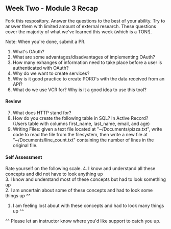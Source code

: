 ## Week Two - Module 3 Recap

Fork this respository. Answer the questions to the best of your ability. Try to answer them with limited amount of external research. These questions cover the majority of what we've learned this week (which is a TON!). 

Note: When you're done, submit a PR. 

1. What's OAuth?
2. What are some advantages/disadvantages of implementing OAuth?
3. How many exhanges of information need to take place before a user is authenticated with OAuth?
4. Why do we want to create services?
5. Why is it good practice to create PORO's with the data received from an API?
6. What do we use VCR for? Why is it a good idea to use this tool?  

#### Review  

7. What does HTTP stand for?  
8. How do you create the following table in SQL? In Active Record?   
   (Users table with columns first_name, last_name, email, and age)   
9. Writing Files: given a text file located at "~/Documents/pizza.txt", write code to read the file from the filesystem, then    write a new file at "~/Documents/line_count.txt" containing the number of lines in the original file.  

#### Self Assessment  
Rate yourself on the following scale.
4. I know and understand all these concepts and did not have to look anything up  
3. I know and understand most of these concepts but had to look something up  
2. I am uncertain about some of these concepts and had to look some things up ^^  
1. I am feeling lost about with these concepts and had to look many things up ^^  

^^ Please let an instructor know where you'd like support to catch you up. 




